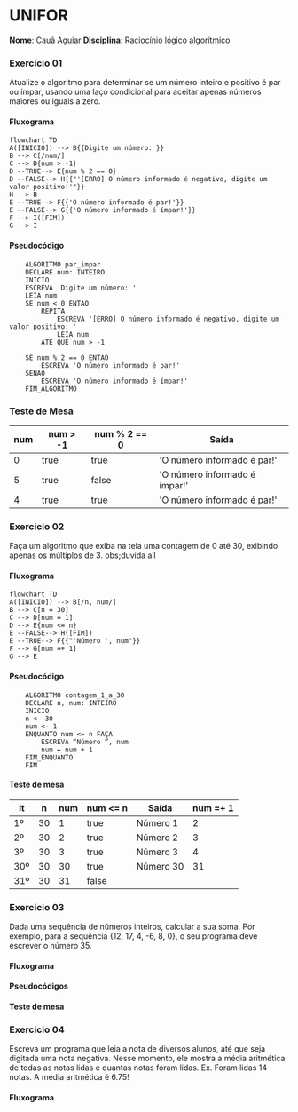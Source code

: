# UNIFOR
**Nome**: Cauã Aguiar
**Disciplina**: Raciocínio lógico algorítmico
### Exercício 01 
Atualize o algoritmo para determinar se um número inteiro e positivo é par ou ímpar, usando uma laço condicional para aceitar apenas números maiores ou iguais a zero. 

#### Fluxograma 
```mermaid
flowchart TD
A([INICIO]) --> B{{Digite um número: }}
B --> C[/num/]
C --> D{num > -1}
D --TRUE--> E{num % 2 == 0}
D --FALSE--> H{{"'[ERRO] O número informado é negativo, digite um valor positivo!'"}}
H --> B
E --TRUE--> F{{'O número informado é par!'}}
E --FALSE--> G{{'O número informado é ímpar!'}}
F --> I([FIM])
G --> I
``` 
#### Pseudocódigo 
```
	ALGORITMO par_impar
	DECLARE num: INTEIRO
	INICIO
	ESCREVA 'Digite um número: '
	LEIA num
	SE num < 0 ENTAO
		REPITA
			ESCREVA '[ERRO] O número informado é negativo, digite um valor positivo: '
			LEIA num
		ATE_QUE num > -1

	SE num % 2 == 0 ENTAO
		ESCREVA 'O número informado é par!'
	SENAO 
		ESCREVA 'O número informado é ímpar!'
	FIM_ALGORITMO
```

### Teste de Mesa

| num | num > -1 | num % 2 == 0 | Saída
|--- |--- |--- |--- |
| 0 | true | true | 'O número informado é par!' |
| 5 | true | false | 'O número informado é ímpar!'|
| 4 | true | true | 'O número informado é par!' 

### Exercicio 02
Faça um algoritmo que exiba na tela uma contagem de 0 até 30, exibindo apenas os múltiplos de 3.
obs;duvida all

#### Fluxograma 
 ```mermaid
flowchart TD
A([INICIO]) --> B[/n, num/]
B --> C[n = 30]
C --> D[num = 1]
D --> E{num <= n}
E --FALSE--> H([FIM])
E --TRUE--> F{{"'Número ', num"}}
F --> G[num =+ 1]
G --> E
```
#### Pseudocódigo 
```
	ALGORITMO contagem_1_a_30
	DECLARE n, num: INTEIRO
	INICIO
	n <- 30
	num <- 1
	ENQUANTO num <= n FAÇA
		ESCREVA “Número ”, num
		num ← num + 1
	FIM_ENQUANTO
	FIM
```
#### Teste de mesa

| it | n | num | num <= n | Saída | num =+ 1 |
|--- |--- |--- |--- |--- |--- |
| 1º | 30 | 1 | true | Número 1 | 2 |
| 2º | 30 | 2 | true | Número 2 | 3 |
| 3º | 30 | 3 | true | Número 3 | 4 |
| 30º | 30 | 30 | true | Número 30 | 31 |
| 31º | 30 | 31 | false 


### Exercicio 03 
Dada uma sequência de números inteiros, calcular a sua soma. 
Por exemplo, para a sequência {12, 17, 4, -6, 8, 0}, o seu programa deve escrever o número 35.
#### Fluxograma 

#### Pseudocódigos 

#### Teste de mesa 

### Exercicio 04 
Escreva um programa que leia a nota de diversos alunos, até que seja digitada uma nota
negativa. Nesse momento, ele mostra a média aritmética de todas as notas lidas e quantas
notas foram lidas. Ex. Foram lidas 14 notas. A média aritmética é 6.75!
#### Fluxograma 
